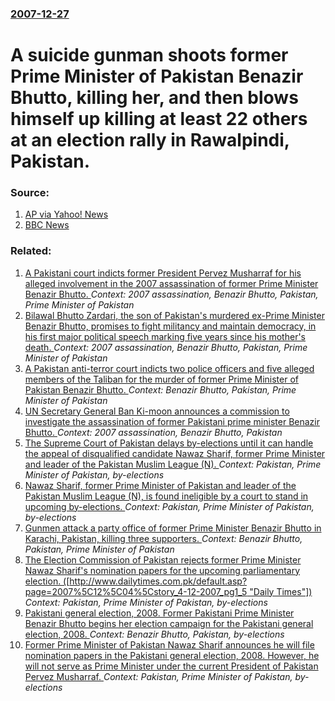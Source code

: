 ### [2007-12-27](/news/2007/12/27/index.md)

#  A suicide gunman shoots former Prime Minister of Pakistan Benazir Bhutto, killing her, and then blows himself up killing at least 22 others at an election rally in Rawalpindi, Pakistan. 




### Source:

1. [AP via Yahoo! News](http://news.yahoo.com/s/ap/20071227/ap_on_re_as/pakistan)
2. [BBC News](http://news.bbc.co.uk/2/hi/south_asia/7161489.stm)

### Related:

1. [A Pakistani court indicts former President Pervez Musharraf for his alleged involvement in the 2007 assassination of former Prime Minister Benazir Bhutto. ](/news/2013/08/20/a-pakistani-court-indicts-former-president-pervez-musharraf-for-his-alleged-involvement-in-the-2007-assassination-of-former-prime-minister-b.md) _Context: 2007 assassination, Benazir Bhutto, Pakistan, Prime Minister of Pakistan_
2. [Bilawal Bhutto Zardari, the son of Pakistan's murdered ex-Prime Minister Benazir Bhutto, promises to fight militancy and maintain democracy, in his first major political speech marking five years since his mother's death. ](/news/2012/12/27/bilawal-bhutto-zardari-the-son-of-pakistan-s-murdered-ex-prime-minister-benazir-bhutto-promises-to-fight-militancy-and-maintain-democracy.md) _Context: 2007 assassination, Benazir Bhutto, Pakistan, Prime Minister of Pakistan_
3. [A Pakistan anti-terror court indicts two police officers and five alleged members of the Taliban for the murder of former Prime Minister of Pakistan Benazir Bhutto. ](/news/2011/11/5/a-pakistan-anti-terror-court-indicts-two-police-officers-and-five-alleged-members-of-the-taliban-for-the-murder-of-former-prime-minister-of.md) _Context: Benazir Bhutto, Pakistan, Prime Minister of Pakistan_
4. [ UN Secretary General Ban Ki-moon announces a commission to investigate the assassination of former Pakistani prime minister Benazir Bhutto. ](/news/2009/02/4/un-secretary-general-ban-ki-moon-announces-a-commission-to-investigate-the-assassination-of-former-pakistani-prime-minister-benazir-bhutto.md) _Context: 2007 assassination, Benazir Bhutto, Pakistan_
5. [ The Supreme Court of Pakistan delays by-elections until it can handle the appeal of disqualified candidate Nawaz Sharif, former Prime Minister and leader of the Pakistan Muslim League (N). ](/news/2008/06/25/the-supreme-court-of-pakistan-delays-by-elections-until-it-can-handle-the-appeal-of-disqualified-candidate-nawaz-sharif-former-prime-minis.md) _Context: Pakistan, Prime Minister of Pakistan, by-elections_
6. [ Nawaz Sharif, former Prime Minister of Pakistan and leader of the Pakistan Muslim League (N), is found ineligible by a court to stand in upcoming by-elections. ](/news/2008/06/23/nawaz-sharif-former-prime-minister-of-pakistan-and-leader-of-the-pakistan-muslim-league-n-is-found-ineligible-by-a-court-to-stand-in-up.md) _Context: Pakistan, Prime Minister of Pakistan, by-elections_
7. [ Gunmen attack a party office of former Prime Minister Benazir Bhutto in Karachi, Pakistan, killing three supporters. ](/news/2007/12/8/gunmen-attack-a-party-office-of-former-prime-minister-benazir-bhutto-in-karachi-pakistan-killing-three-supporters.md) _Context: Benazir Bhutto, Pakistan, Prime Minister of Pakistan_
8. [ The Election Commission of Pakistan rejects former Prime Minister Nawaz Sharif's nomination papers for the upcoming parliamentary election. ([http://www.dailytimes.com.pk/default.asp?page=2007%5C12%5C04%5Cstory_4-12-2007_pg1_5 "Daily Times"])](/news/2007/12/3/the-election-commission-of-pakistan-rejects-former-prime-minister-nawaz-sharif-s-nomination-papers-for-the-upcoming-parliamentary-election.md) _Context: Pakistan, Prime Minister of Pakistan, by-elections_
9. [ Pakistani general election, 2008. Former Pakistani Prime Minister Benazir Bhutto begins her election campaign for the Pakistani general election, 2008. ](/news/2007/12/1/pakistani-general-election-2008-former-pakistani-prime-minister-benazir-bhutto-begins-her-election-campaign-for-the-pakistani-general-ele.md) _Context: Benazir Bhutto, Pakistan, by-elections_
10. [ Former Prime Minister of Pakistan Nawaz Sharif announces he will file nomination papers in the Pakistani general election, 2008. However, he will not serve as Prime Minister under the current President of Pakistan Pervez Musharraf. ](/news/2007/11/26/former-prime-minister-of-pakistan-nawaz-sharif-announces-he-will-file-nomination-papers-in-the-pakistani-general-election-2008-however-h.md) _Context: Pakistan, Prime Minister of Pakistan, by-elections_
